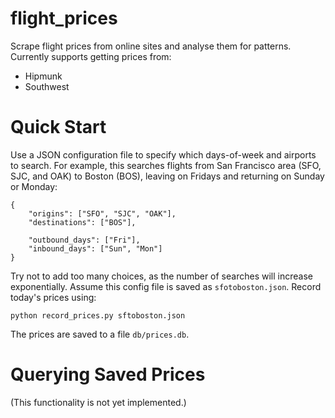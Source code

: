 flight\_prices
=============

Scrape flight prices from online sites and analyse them for patterns. Currently supports getting prices from:

* Hipmunk
* Southwest

Quick Start
===========

Use a JSON configuration file to specify which days-of-week and airports to search. For example, this searches flights from San Francisco area (SFO, SJC, and OAK) to Boston (BOS), leaving on Fridays and returning on Sunday or Monday:

~~~
{
    "origins": ["SFO", "SJC", "OAK"],
    "destinations": ["BOS"],

    "outbound_days": ["Fri"],
    "inbound_days": ["Sun", "Mon"]
}
~~~

Try not to add too many choices, as the number of searches will increase exponentially. Assume this config file is saved as `sfotoboston.json`. Record today's prices using:

~~~
python record_prices.py sftoboston.json
~~~

The prices are saved to a file `db/prices.db`.

Querying Saved Prices
=====================

(This functionality is not yet implemented.)
